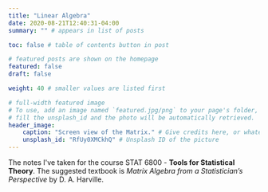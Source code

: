 ```yaml
---
title: "Linear Algebra"
date: 2020-08-21T12:40:31-04:00
summary: "" # appears in list of posts

toc: false # table of contents button in post

# featured posts are shown on the homepage
featured: false
draft: false

weight: 40 # smaller values are listed first

# full-width featured image
# To use, add an image named `featured.jpg/png` to your page's folder, or
# fill the unsplash_id and the photo will be automatically retrieved.
header_image:
    caption: "Screen view of the Matrix." # Give credits here, or whatever captions you want to add (support markdown)
    unsplash_id: "RfUy0XMCkhQ" # Unsplash ID of the picture
---
```


The notes I've taken for the course STAT 6800 - **Tools for Statistical Theory**. The suggested textbook is _Matrix Algebra from a Statistician’s Perspective_ by D. A. Harville.
